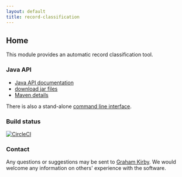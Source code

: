 ```yaml
---
layout: default
title: record-classification
---
```


## Home

This module provides an automatic record classification tool.

### Java API

* [Java API documentation](https://quicksilver.host.cs.st-andrews.ac.uk/apidocs/record-classification/)
* [download jar files](https://quicksilver.host.cs.st-andrews.ac.uk/artifacts/record-classification/)
* [Maven details](https://github.com/stacs-srg/record-classification/blob/master/README.md)

There is also a stand-alone [command line interface](cli/).

### Build status

[![CircleCI](https://circleci.com/gh/stacs-srg/record-classification.svg?style=svg)](https://circleci.com/gh/stacs-srg/record-classification)

### Contact

Any questions or suggestions may be sent to [Graham Kirby](mailto:graham.kirby@st-andrews.ac.uk). We would welcome any information on others\' experience with the software.
